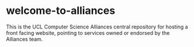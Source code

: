 # welcome-to-alliances
This is the UCL Computer Science Alliances central repository for hosting a front facing website, pointing to services owned or endorsed by the Alliances team. 
